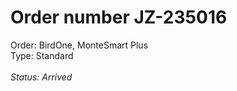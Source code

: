 # Order number JZ-235016
Order: BirdOne, MonteSmart Plus<br>
Type: Standard
<br><br>
<i>Status: Arrived</i>